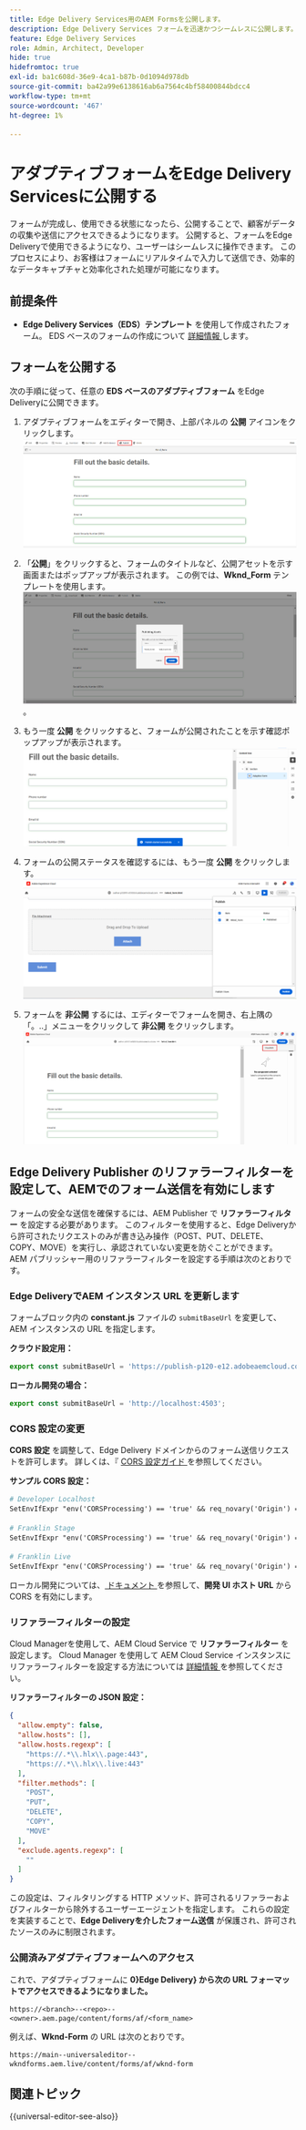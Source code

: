 ```yaml
---
title: Edge Delivery Services用のAEM Formsを公開します。
description: Edge Delivery Services フォームを迅速かつシームレスに公開します。
feature: Edge Delivery Services
role: Admin, Architect, Developer
hide: true
hidefromtoc: true
exl-id: ba1c608d-36e9-4ca1-b87b-0d1094d978db
source-git-commit: ba42a99e6138616ab6a7564c4bf58400844bdcc4
workflow-type: tm+mt
source-wordcount: '467'
ht-degree: 1%

---
```


# アダプティブフォームをEdge Delivery Servicesに公開する

フォームが完成し、使用できる状態になったら、公開することで、顧客がデータの収集や送信にアクセスできるようになります。 公開すると、フォームをEdge Deliveryで使用できるようになり、ユーザーはシームレスに操作できます。 このプロセスにより、お客様はフォームにリアルタイムで入力して送信でき、効率的なデータキャプチャと効率化された処理が可能になります。

## 前提条件

* **Edge Delivery Services（EDS）テンプレート** を使用して作成されたフォーム。 EDS ベースのフォームの作成について [ 詳細情報 ](/help/edge/docs/forms/universal-editor/getting-started-universal-editor.md) します。

## フォームを公開する

次の手順に従って、任意の **EDS ベースのアダプティブフォーム** をEdge Deliveryに公開できます。

<!--1. Select the **Adaptive Form** that you want to publish and click the **Edit** ![edit icon](/help/forms/assets/edit.svg) icon.
   ![Select EDS-Based Form](/help/forms/assets/select-eds-based-form.png)-->

1. アダプティブフォームをエディターで開き、上部パネルの **公開** アイコンをクリックします。
   ![ 「公開」をクリック ](/help/forms/assets/publish-icon-eds-form.png)

1. 「**公開**」をクリックすると、フォームのタイトルなど、公開アセットを示す画面またはポップアップが表示されます。 この例では、**Wknd_Form** テンプレートを使用します。
   ![ 「公開」をクリックします ](/help/forms/assets/on-click-publish.png)。

1. もう一度 **公開** をクリックすると、フォームが公開されたことを示す確認ポップアップが表示されます。
   ![ 公開成功 ](/help/forms/assets/publish-success.png)

1. フォームの公開ステータスを確認するには、もう一度 **公開** をクリックします。
   ![公開ステータス](/help/forms/assets/publish-status.png)

1. フォームを **非公開** するには、エディターでフォームを開き、右上隅の「。..」メニューをクリックして **非公開** をクリックします。
   ![ 非公開 ](/help/forms/assets/unpublish--form.png)

## Edge Delivery Publisher のリファラーフィルターを設定して、AEMでのフォーム送信を有効にします

フォームの安全な送信を確保するには、AEM Publisher で **リファラーフィルター** を設定する必要があります。 このフィルターを使用すると、Edge Deliveryから許可されたリクエストのみが書き込み操作（POST、PUT、DELETE、COPY、MOVE）を実行し、承認されていない変更を防ぐことができます。 AEM パブリッシャー用のリファラーフィルターを設定する手順は次のとおりです。

### Edge DeliveryでAEM インスタンス URL を更新します

フォームブロック内の **constant.js** ファイルの `submitBaseUrl` を変更して、AEM インスタンスの URL を指定します。

**クラウド設定用：**

```js
export const submitBaseUrl = 'https://publish-p120-e12.adobeaemcloud.com';
```
**ローカル開発の場合：**

```js
export const submitBaseUrl = 'http://localhost:4503';
```

### CORS 設定の変更

**CORS 設定** を調整して、Edge Delivery ドメインからのフォーム送信リクエストを許可します。 詳しくは、『 [CORS 設定ガイド ](https://experienceleague.adobe.com/en/docs/experience-manager-learn/getting-started-with-aem-headless/deployments/configurations/cors) を参照してください。

**サンプル CORS 設定：**

```apache
# Developer Localhost
SetEnvIfExpr "env('CORSProcessing') == 'true' && req_novary('Origin') =~ m#(http://localhost(:\d+)?$)#" CORSTrusted=true

# Franklin Stage
SetEnvIfExpr "env('CORSProcessing') == 'true' && req_novary('Origin') =~ m#(https://.*\.hlx\.page$)#" CORSTrusted=true  

# Franklin Live
SetEnvIfExpr "env('CORSProcessing') == 'true' && req_novary('Origin') =~ m#(https://.*\.hlx\.live$)#" CORSTrusted=true
```
ローカル開発については、[ ドキュメント ](https://experienceleague.adobe.com/en/docs/experience-manager-cloud-service/content/headless/deployment/referrer-filter) を参照して、**開発 UI ホスト URL** から CORS を有効にします。

### リファラーフィルターの設定

Cloud Managerを使用して、AEM Cloud Service で **リファラーフィルター** を設定します。 Cloud Manager を使用して AEM Cloud Service インスタンスにリファラーフィルターを設定する方法については [ 詳細情報 ](https://experienceleague.adobe.com/en/docs/experience-manager-learn/foundation/security/understand-cross-origin-resource-sharing) を参照してください。

**リファラーフィルターの JSON 設定：**

```json
{
  "allow.empty": false,
  "allow.hosts": [],
  "allow.hosts.regexp": [
    "https://.*\\.hlx\\.page:443",
    "https://.*\\.hlx\\.live:443"
  ],
  "filter.methods": [
    "POST",
    "PUT",
    "DELETE",
    "COPY",
    "MOVE"
  ],
  "exclude.agents.regexp": [
    ""
  ]
}
```

この設定は、フィルタリングする HTTP メソッド、許可されるリファラーおよびフィルターから除外するユーザーエージェントを指定します。 これらの設定を実装することで、**Edge Deliveryを介したフォーム送信** が保護され、許可されたソースのみに制限されます。

### 公開済みアダプティブフォームへのアクセス

これで、アダプティブフォームに **0}Edge Delivery} から次の URL フォーマットでアクセスできるようになりました。**

```
https://<branch>--<repo>--<owner>.aem.page/content/forms/af/<form_name>
```

例えば、**Wknd-Form** の URL は次のとおりです。

```
https://main--universaleditor--wkndforms.aem.live/content/forms/af/wknd-form
```


## 関連トピック

{{universal-editor-see-also}}

